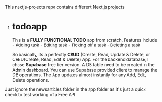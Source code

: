 This nextjs-projects repo contains different Next.js projects

1. # todoapp
    This is a **FULLY FUNCTIONAL TODO** app from scratch. Features include
             - Adding task
             - Editing task
             - Ticking off a task
             - Deleting a task
   
     So basically, its a perfectly **CRUD** (Create, Read, Update & Delete) or CRED(Create, Read, Edit & Delete) App.
        For the backend database, I chose **Supabase** free tier version. A DB table need to be created in the Admin dashboard.
        You can use Supabase provided client to manage the DB operations. 
        The App updates almost instantly for any Add, Edit, Delete operations.

Just ignore the newsarticles folder in the app folder as it's just a quick check to test working of a Free API
